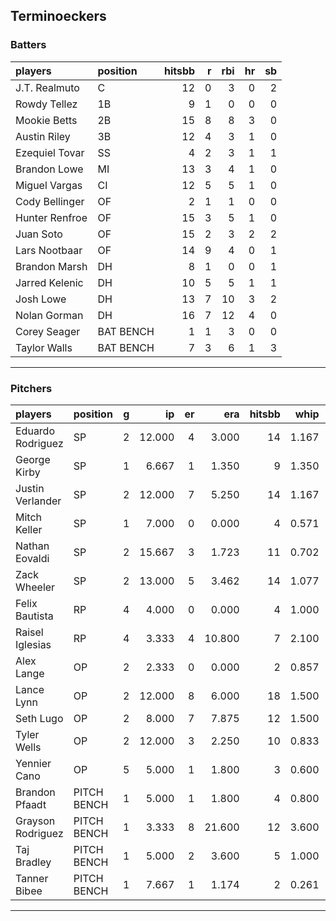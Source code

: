 ## Terminoeckers

### Batters

 
|players        |position  | hitsbb|  r| rbi| hr| sb| 
|:--------------|:---------|------:|--:|---:|--:|--:| 
|J.T. Realmuto  |C         |     12|  0|   3|  0|  2| 
|Rowdy Tellez   |1B        |      9|  1|   0|  0|  0| 
|Mookie Betts   |2B        |     15|  8|   8|  3|  0| 
|Austin Riley   |3B        |     12|  4|   3|  1|  0| 
|Ezequiel Tovar |SS        |      4|  2|   3|  1|  1| 
|Brandon Lowe   |MI        |     13|  3|   4|  1|  0| 
|Miguel Vargas  |CI        |     12|  5|   5|  1|  0| 
|Cody Bellinger |OF        |      2|  1|   1|  0|  0| 
|Hunter Renfroe |OF        |     15|  3|   5|  1|  0| 
|Juan Soto      |OF        |     15|  2|   3|  2|  2| 
|Lars Nootbaar  |OF        |     14|  9|   4|  0|  1| 
|Brandon Marsh  |DH        |      8|  1|   0|  0|  1| 
|Jarred Kelenic |DH        |     10|  5|   5|  1|  1| 
|Josh Lowe      |DH        |     13|  7|  10|  3|  2| 
|Nolan Gorman   |DH        |     16|  7|  12|  4|  0| 
|Corey Seager   |BAT BENCH |      1|  1|   3|  0|  0| 
|Taylor Walls   |BAT BENCH |      7|  3|   6|  1|  3| 

* * *

### Pitchers

 
|players           |position    |  g|     ip| er|    era| hitsbb|  whip| so|  w| sv| 
|:-----------------|:-----------|--:|------:|--:|------:|------:|-----:|--:|--:|--:| 
|Eduardo Rodriguez |SP          |  2| 12.000|  4|  3.000|     14| 1.167| 13|  1|  0| 
|George Kirby      |SP          |  1|  6.667|  1|  1.350|      9| 1.350|  6|  1|  0| 
|Justin Verlander  |SP          |  2| 12.000|  7|  5.250|     14| 1.167| 10|  1|  0| 
|Mitch Keller      |SP          |  1|  7.000|  0|  0.000|      4| 0.571| 13|  1|  0| 
|Nathan Eovaldi    |SP          |  2| 15.667|  3|  1.723|     11| 0.702| 17|  1|  0| 
|Zack Wheeler      |SP          |  2| 13.000|  5|  3.462|     14| 1.077| 15|  0|  0| 
|Felix Bautista    |RP          |  4|  4.000|  0|  0.000|      4| 1.000| 10|  0|  3| 
|Raisel Iglesias   |RP          |  4|  3.333|  4| 10.800|      7| 2.100|  4|  0|  1| 
|Alex Lange        |OP          |  2|  2.333|  0|  0.000|      2| 0.857|  4|  0|  2| 
|Lance Lynn        |OP          |  2| 12.000|  8|  6.000|     18| 1.500| 11|  1|  0| 
|Seth Lugo         |OP          |  2|  8.000|  7|  7.875|     12| 1.500|  7|  0|  0| 
|Tyler Wells       |OP          |  2| 12.000|  3|  2.250|     10| 0.833| 15|  1|  0| 
|Yennier Cano      |OP          |  5|  5.000|  1|  1.800|      3| 0.600|  5|  0|  1| 
|Brandon Pfaadt    |PITCH BENCH |  1|  5.000|  1|  1.800|      4| 0.800|  5|  0|  0| 
|Grayson Rodriguez |PITCH BENCH |  1|  3.333|  8| 21.600|     12| 3.600|  3|  0|  0| 
|Taj Bradley       |PITCH BENCH |  1|  5.000|  2|  3.600|      5| 1.000|  4|  0|  0| 
|Tanner Bibee      |PITCH BENCH |  1|  7.667|  1|  1.174|      2| 0.261|  7|  0|  0| 


* * *


